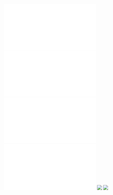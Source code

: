 ![](/Notatki/Semestr%204/Podstawy%20techniki%20mikroprocesorowej%201/Labolatoria/Labolatorium%206/XRAM-Key-Muz-9-key.pdf)
![](/Notatki/Semestr%204/Podstawy%20techniki%20mikroprocesorowej%201/Labolatoria/Labolatorium%206/XRAM-Key-Muz-16-key.pdf)
![](/Notatki/Semestr%204/Podstawy%20techniki%20mikroprocesorowej%201/Labolatoria/Labolatorium%206/PTM-6-2.asm)
![](/Notatki/Semestr%204/Podstawy%20techniki%20mikroprocesorowej%201/Labolatoria/Labolatorium%206/PTM-6-2-3_kol.asm)
![](/Notatki/Semestr%204/Podstawy%20techniki%20mikroprocesorowej%201/Labolatoria/Labolatorium%206/zad1.a51)
![](/Notatki/Semestr%204/Podstawy%20techniki%20mikroprocesorowej%201/Labolatoria/Labolatorium%206/zad2.a51)